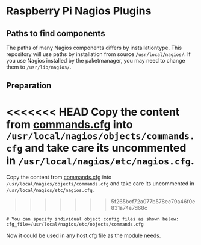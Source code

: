 # Raspberry Pi Nagios Plugins

## Paths to find components

The paths of many Nagios components differs by installationtype. This repository will use paths by installation from source <code>/usr/local/nagios/</code>. If you use Nagios installed by the paketmanager, you may need to change them to <code>/usr/lib/nagios/</code>.

## Preparation

<<<<<<< HEAD
Copy the content from [commands.cfg](https://github.com/chrisschm/rpi_nagios_plugins/blob/b618dcf4f3c99773ea29b38f8ab85efe328a3830/commands.cfg) into <code>/usr/local/nagios/objects/commands.cfg</code> and take care its uncommented in <code>/usr/local/nagios/etc/nagios.cfg</code>.
=======
Copy the content from [commands.cfg](https://github.com/chrisschm/rpi_nagios_plugins/blob/main/commands.cfg) into <code>/usr/local/nagios/objects/commands.cfg</code> and take care its uncommented in <code>/usr/local/nagios/etc/nagios.cfg</code>.
>>>>>>> 5f265bcf72a077b578ec79a46f0e831a74e7d68c

```
# You can specify individual object config files as shown below:
cfg_file=/usr/local/nagios/etc/objects/commands.cfg
```

Now it could be used in any host.cfg file as the module needs.
